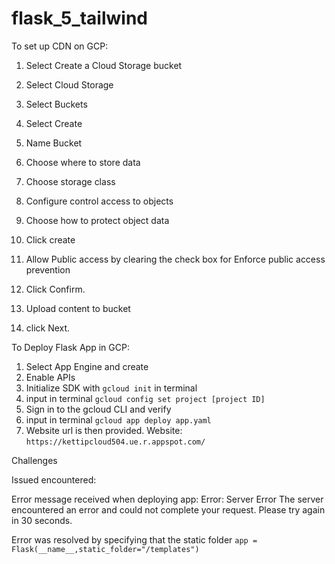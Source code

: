 # flask_5_tailwind

To set up CDN on GCP:

1. Select Create a Cloud Storage bucket

2. Select Cloud Storage 

3. Select Buckets

4. Select Create

5. Name Bucket

6. Choose where to store data

7. Choose storage class

8. Configure control access to objects

9. Choose how to protect object data 

10. Click create

11. Allow Public access by clearing the check box for Enforce public access prevention 

12. Click Confirm.

13. Upload content to bucket
    
15. click Next.

To Deploy Flask App in GCP:

1. Select App Engine and create
2. Enable APIs
3. Initialize SDK with `gcloud init` in terminal
4. input in terminal `gcloud config set project [project ID]`
5. Sign in to the gcloud CLI and verify
6. input in terminal `gcloud app deploy app.yaml`
7. Website url is then provided.
   Website: `https://kettipcloud504.ue.r.appspot.com/`

Challenges

Issued encountered:

Error message received when deploying app:
Error: Server Error
The server encountered an error and could not complete your request.
Please try again in 30 seconds.

Error was resolved by specifying that the static folder `app = Flask(__name__,static_folder="/templates")`

